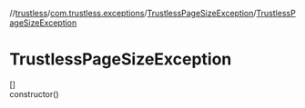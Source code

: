 //[trustless](../../../index.md)/[com.trustless.exceptions](../index.md)/[TrustlessPageSizeException](index.md)/[TrustlessPageSizeException](-trustless-page-size-exception.md)

# TrustlessPageSizeException

[]\
constructor()
